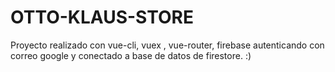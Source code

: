 # OTTO-KLAUS-STORE
Proyecto realizado con vue-cli, vuex , vue-router, firebase autenticando con correo google y conectado a base de datos  de firestore. :)
